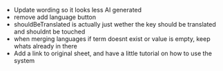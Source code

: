 - Update wording so it looks less AI generated
- remove add language button
- shouldBeTranslated is actually just wether the key should be translated and shouldnt be touched
- when merging languages if term doesnt exist or value is empty, keep whats already in there
- Add a link to original sheet, and have a little tutorial on how to use the system
